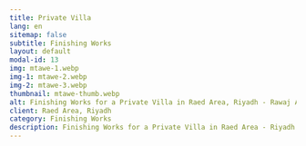 ```yaml
---
title: Private Villa
lang: en
sitemap: false
subtitle: Finishing Works
layout: default
modal-id: 13
img: mtawe-1.webp
img-1: mtawe-2.webp
img-2: mtawe-3.webp
thumbnail: mtawe-thumb.webp
alt: Finishing Works for a Private Villa in Raed Area, Riyadh - Rawaj Alitaqan Consturcion Company in KSA
client: Raed Area, Riyadh
category: Finishing Works
description: Finishing Works for a Private Villa in Raed Area - Riyadh made by our team.
---
```

